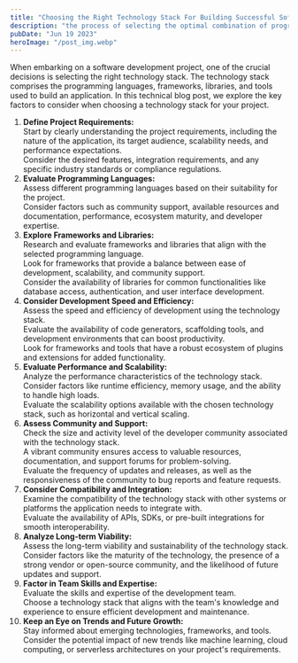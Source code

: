 ```yaml
---
title: "Choosing the Right Technology Stack For Building Successful Software Projects"
description: "the process of selecting the optimal combination of programming languages, frameworks, libraries, and databases for your software project..."
pubDate: "Jun 19 2023"
heroImage: "/post_img.webp"
---
```

When embarking on a software development project, one of the crucial decisions is selecting the right technology stack.
The technology stack comprises the programming languages, frameworks, libraries, and tools used to build an application.
In this technical blog post, we explore the key factors to consider when choosing a technology stack for your project.
1. **Define Project Requirements:**  
Start by clearly understanding the project requirements, including the nature of the application, its target audience, scalability needs, and performance expectations.  
Consider the desired features, integration requirements, and any specific industry standards or compliance regulations.  
2. **Evaluate Programming Languages:**  
Assess different programming languages based on their suitability for the project.  
Consider factors such as community support, available resources and documentation, performance, ecosystem maturity, and developer expertise.  
3. **Explore Frameworks and Libraries:**  
Research and evaluate frameworks and libraries that align with the selected programming language.  
Look for frameworks that provide a balance between ease of development, scalability, and community support.  
Consider the availability of libraries for common functionalities like database access, authentication, and user interface development.  
4. **Consider Development Speed and Efficiency:**  
Assess the speed and efficiency of development using the technology stack.  
Evaluate the availability of code generators, scaffolding tools, and development environments that can boost productivity.  
Look for frameworks and tools that have a robust ecosystem of plugins and extensions for added functionality.  
5. **Evaluate Performance and Scalability:**  
Analyze the performance characteristics of the technology stack.  
Consider factors like runtime efficiency, memory usage, and the ability to handle high loads.  
Evaluate the scalability options available with the chosen technology stack, such as horizontal and vertical scaling.  
6. **Assess Community and Support:**  
Check the size and activity level of the developer community associated with the technology stack.  
A vibrant community ensures access to valuable resources, documentation, and support forums for problem-solving.  
Evaluate the frequency of updates and releases, as well as the responsiveness of the community to bug reports and feature requests.  
7. **Consider Compatibility and Integration:**  
Examine the compatibility of the technology stack with other systems or platforms the application needs to integrate with.  
Evaluate the availability of APIs, SDKs, or pre-built integrations for smooth interoperability.  
8. **Analyze Long-term Viability:**  
Assess the long-term viability and sustainability of the technology stack.  
Consider factors like the maturity of the technology, the presence of a strong vendor or open-source community, and the likelihood of future updates and support.  
9. **Factor in Team Skills and Expertise:**  
Evaluate the skills and expertise of the development team.  
Choose a technology stack that aligns with the team's knowledge and experience to ensure efficient development and maintenance.  
10. **Keep an Eye on Trends and Future Growth:**  
Stay informed about emerging technologies, frameworks, and tools.  
Consider the potential impact of new trends like machine learning, cloud computing, or serverless architectures on your project's requirements.  